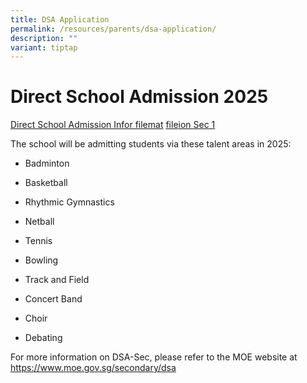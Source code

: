 ```yaml
---
title: DSA Application
permalink: /resources/parents/dsa-application/
description: ""
variant: tiptap
---
```

<h1><strong>Direct School Admission 2025</strong></h1>
<p></p>
<p></p>
<p><a href="/files/dsa2025.pdf" rel="noopener noreferrer nofollow" target="_blank">Direct School Admission Infor filemat</a>
<a href="/files/dsa2025.pdf" rel="noopener nofollow" target="_blank">file</a><a href="/files/dsa2025.pdf" rel="noopener noreferrer nofollow" target="_blank">ion Sec 1</a>
</p>
<p></p>
<p>The school will be admitting students via these talent areas in 2025:</p>
<ul data-tight="true" class="tight">
<li>
<p>Badminton</p>
</li>
<li>
<p>Basketball</p>
</li>
<li>
<p>Rhythmic Gymnastics</p>
</li>
<li>
<p>Netball</p>
</li>
<li>
<p>Tennis</p>
</li>
<li>
<p>Bowling</p>
</li>
<li>
<p>Track and Field</p>
</li>
<li>
<p>Concert Band</p>
</li>
<li>
<p>Choir</p>
</li>
<li>
<p>Debating</p>
</li>
</ul>
<p>For more information on DSA-Sec, please refer to the MOE website at&nbsp;
<a href="https://www.moe.gov.sg/secondary/dsa" rel="noopener noreferrer nofollow" target="_blank">https://www.moe.gov.sg/secondary/dsa</a>
</p>